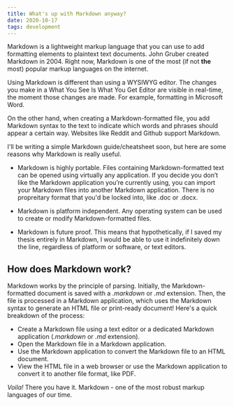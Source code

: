 ```yaml
---
title: What's up with Markdown anyway?
date: 2020-10-17
tags: development
---
```


Markdown is a lightweight markup language that you can use to add formatting elements to plaintext text documents. John Gruber created Markdown in 2004. Right now, Markdown is one of the most (if not **the** most) popular markup languages on the internet.

Using Markdown is different than using a WYSIWYG editor. The changes you make in a What You See Is What You Get Editor are visible in real-time, the moment those changes are made. For example, formatting in Microsoft Word.

On the other hand, when creating a Markdown-formatted file, you add Markdown syntax to the text to indicate which words and phrases should appear a certain way. Websites like Reddit and Github support Markdown.

I'll be writing a simple Markdown guide/cheatsheet soon, but here are some reasons why Markdown is really useful.



* Markdown is highly portable. Files containing Markdown-formatted text can be opened using virtually any application. If you decide you don’t like the Markdown application you’re currently using, you can import your Markdown files into another Markdown application. There is no propreitary format that you'd be locked into, like .doc or .docx.

* Markdown is platform independent. Any operating system can be used to create or modify Markdown-formatted files.

* Markdown is future proof. This means that hypothetically, if I saved my thesis entirely in Markdown, I would be able to use it indefinitely down the line, regardless of platform or software, or text editors.

## How does Markdown work?

Markdown works by the principle of parsing. Initially, the Markdown-formatted document is saved with a *.markdown* or *.md* extension.
Then, the file is processed in a Markdown application, which uses the Markdown syntax to generate an HTML file or print-ready document! Here's a quick breakdown of the process: 
    
* Create a Markdown file using a text editor or a dedicated Markdown application (*.markdown* or *.md* extension). 
* Open the Markdown file in a Markdown application.
* Use the Markdown application to convert the Markdown file to an HTML document.
* View the HTML file in a web browser or use the Markdown application to convert it to another file format, like PDF.

*Voila!* There you have it. Markdown - one of the most robust markup languages of our time.